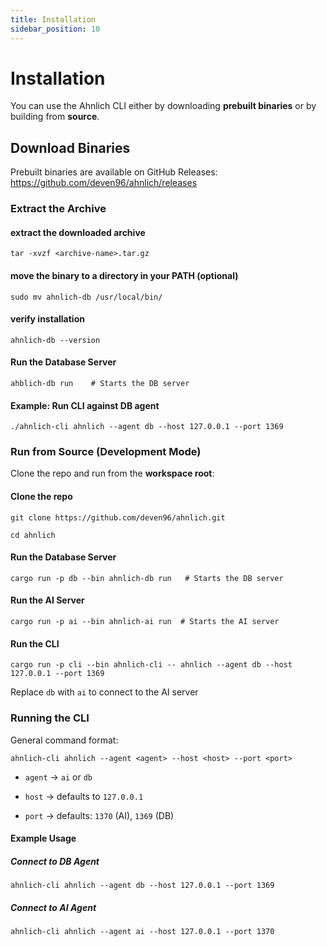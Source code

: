 ```yaml
---
title: Installation
sidebar_position: 10
---
```


# Installation

You can use the Ahnlich CLI either by downloading **prebuilt binaries** or by building from **source**.

## Download Binaries

Prebuilt binaries are available on GitHub Releases: https://github.com/deven96/ahnlich/releases

### Extract the Archive

#### extract the downloaded archive
```
tar -xvzf <archive-name>.tar.gz
```

#### move the binary to a directory in your PATH (optional)
```
sudo mv ahnlich-db /usr/local/bin/
```

#### verify installation
```
ahnlich-db --version
```

#### Run the Database Server
```
ahblich-db run    # Starts the DB server
```


#### Example: Run CLI against DB agent
```
./ahnlich-cli ahnlich --agent db --host 127.0.0.1 --port 1369
```

### Run from Source (Development Mode)

Clone the repo and run from the **workspace root**:

#### Clone the repo
```
git clone https://github.com/deven96/ahnlich.git

cd ahnlich
```

#### Run the Database Server
```
cargo run -p db --bin ahnlich-db run   # Starts the DB server
```

#### Run the AI Server
```
cargo run -p ai --bin ahnlich-ai run  # Starts the AI server
```

#### Run the CLI
```
cargo run -p cli --bin ahnlich-cli -- ahnlich --agent db --host 127.0.0.1 --port 1369
```
Replace `db` with `ai` to connect to the AI server

### Running the CLI
General command format:
```
ahnlich-cli ahnlich --agent <agent> --host <host> --port <port>
```

- `agent` → `ai` or `db`

- `host` → defaults to `127.0.0.1`

- `port` → defaults: `1370` (AI), `1369` (DB)



#### Example Usage

##### Connect to DB Agent
```
ahnlich-cli ahnlich --agent db --host 127.0.0.1 --port 1369
```

##### Connect to AI Agent
```
ahnlich-cli ahnlich --agent ai --host 127.0.0.1 --port 1370
```

